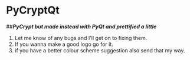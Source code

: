 # PyCryptQt
##***PyCrypt but made instead with PyQt and prettified a *little****

1. Let me know of any bugs and I'll get on to fixing them.
2. If you wanna make a good logo go for it.
3. if you have a better colour scheme suggestion also send that my way.
